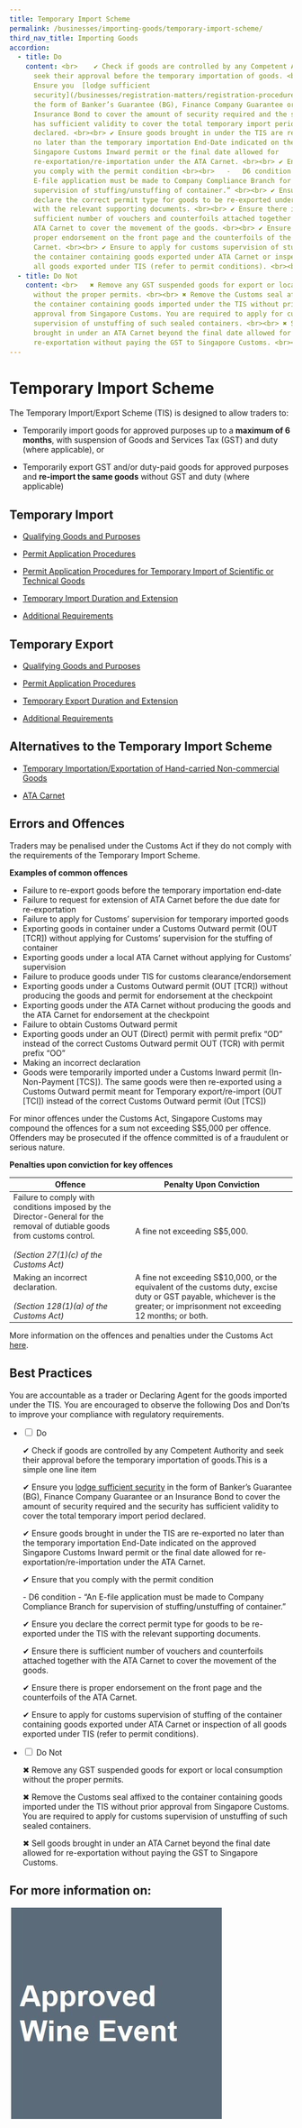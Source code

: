 ```yaml
---
title: Temporary Import Scheme
permalink: /businesses/importing-goods/temporary-import-scheme/
third_nav_title: Importing Goods
accordion:
  - title: Do
    content: <br>    ✔ Check if goods are controlled by any Competent Authority and
      seek their approval before the temporary importation of goods. <br><br>  ✔
      Ensure you  [lodge sufficient
      security](/businesses/registration-matters/registration-procedures/security-lodgement)  in
      the form of Banker’s Guarantee (BG), Finance Company Guarantee or an
      Insurance Bond to cover the amount of security required and the security
      has sufficient validity to cover the total temporary import period
      declared. <br><br> ✔ Ensure goods brought in under the TIS are re-exported
      no later than the temporary importation End-Date indicated on the approved
      Singapore Customs Inward permit or the final date allowed for
      re-exportation/re-importation under the ATA Carnet. <br><br> ✔ Ensure that
      you comply with the permit condition <br><br>   -   D6 condition - “An
      E-file application must be made to Company Compliance Branch for
      supervision of stuffing/unstuffing of container.” <br><br> ✔ Ensure you
      declare the correct permit type for goods to be re-exported under the TIS
      with the relevant supporting documents. <br><br> ✔ Ensure there is
      sufficient number of vouchers and counterfoils attached together with the
      ATA Carnet to cover the movement of the goods. <br><br> ✔ Ensure there is
      proper endorsement on the front page and the counterfoils of the ATA
      Carnet. <br><br> ✔ Ensure to apply for customs supervision of stuffing of
      the container containing goods exported under ATA Carnet or inspection of
      all goods exported under TIS (refer to permit conditions). <br><br>
  - title: Do Not
    content: <br>   ✖ Remove any GST suspended goods for export or local consumption
      without the proper permits. <br><br> ✖ Remove the Customs seal affixed to
      the container containing goods imported under the TIS without prior
      approval from Singapore Customs. You are required to apply for customs
      supervision of unstuffing of such sealed containers. <br><br> ✖ Sell goods
      brought in under an ATA Carnet beyond the final date allowed for
      re-exportation without paying the GST to Singapore Customs. <br><br>
---
```

# Temporary Import Scheme 
The Temporary Import/Export Scheme (TIS) is designed to allow traders to:

-   Temporarily import goods for approved purposes up to a **maximum of 6 months**, with suspension of Goods and Services Tax (GST) and duty (where applicable), or
    
-   Temporarily export GST and/or duty-paid goods for approved purposes and **re-import the same goods** without GST and duty (where applicable)
    

## Temporary Import 

-   [Qualifying Goods and Purposes](/businesses/importing-goods/temporary-import-scheme/qualifying-goods-and-purposes)
    
-   [Permit Application Procedures](/businesses/importing-goods/temporary-import-scheme/permit-application-procedures)
    
-   [Permit Application Procedures for Temporary Import of Scientific or Technical Goods](/businesses/importing-goods/temporary-import-scheme/temporary-import-of-scientific-technical-goods)
    
-   [Temporary Import Duration and Extension](/businesses/importing-goods/temporary-import-scheme/duration-and-extension)
    
-   [Additional Requirements](/businesses/importing-goods/temporary-import-scheme/additional-requirements-import)
    

## Temporary Export  

-   [Qualifying Goods and Purposes](/businesses/importing-goods/temporary-import-scheme/qualifying-gooods-purposes-export)
    
-   [Permit Application Procedures](/businesses/importing-goods/temporary-import-scheme/permit-application-procedure-export)
    
-   [Temporary Export Duration and Extension](/businesses/importing-goods/temporary-import-scheme/duration-and-extention-export)
    
-   [Additional Requirements](/businesses/importing-goods/temporary-import-scheme/additional-requirements-export)

## Alternatives to the Temporary Import Scheme 

-   [Temporary Importation/Exportation of Hand-carried Non-commercial Goods](/businesses/importing-goods/temporary-import-scheme/hand-carried-nc-goods)
    
-   [ATA Carnet](/businesses/importing-goods/temporary-import-scheme/ata-carnet)

## Errors and Offences

Traders may be penalised under the Customs Act if they do not comply with the requirements of the Temporary Import Scheme.

**Examples of common offences**

- Failure to re-export goods before the temporary importation end-date
-   Failure to request for extension of ATA Carnet before the due date for re-exportation
-   Failure to apply for Customs’ supervision for temporary imported goods
-   Exporting goods in container under a Customs Outward permit (OUT [TCR]) without applying for Customs’ supervision for the stuffing of container
-   Exporting goods under a local ATA Carnet without applying for Customs’ supervision
-   Failure to produce goods under TIS for customs clearance/endorsement
-   Exporting goods under a Customs Outward permit (OUT [TCR]) without producing the goods and permit for endorsement at the checkpoint
-   Exporting goods under the ATA Carnet without producing the goods and the ATA Carnet for endorsement at the checkpoint
-   Failure to obtain Customs Outward permit
-   Exporting goods under an OUT (Direct) permit with permit prefix “OD” instead of the correct Customs Outward permit OUT (TCR) with permit prefix “OO”
-   Making an incorrect declaration
-   Goods were temporarily imported under a Customs Inward permit (In-Non-Payment [TCS]). The same goods were then re-exported using a Customs Outward permit meant for Temporary export/re-import (OUT [TCI]) instead of the correct Customs Outward permit (Out [TCS])

For minor offences under the Customs Act, Singapore Customs may compound the offences for a sum not exceeding S$5,000 per offence. Offenders may be prosecuted if the offence committed is of a fraudulent or serious nature.

**Penalties upon conviction for key offences**

| Offence | Penalty Upon Conviction |
|---|---|
| Failure to comply with conditions imposed by the Director-General for the removal of dutiable goods from customs control. <br><br> _(Section 27(1)(c) of the Customs Act)_ | A fine not exceeding S$5,000. |
| Making an incorrect declaration. <br><br> _(Section 128(1)(a) of the Customs Act)_ | A fine not exceeding S$10,000, or the equivalent of the customs duty, excise duty or GST payable, whichever is the greater; or imprisonment not exceeding 12 months; or both.|

More information on the offences and penalties under the Customs Act [here](/individuals/going-through-customs/offences).

## Best Practices

You are accountable as a trader or Declaring Agent for the goods imported under the TIS. You are encouraged to observe the following Dos and Don’ts to improve your compliance with regulatory requirements.

 <ul class="jekyllcodex_accordion">
  <li>
    <input type="checkbox" id="accordion1">
    <label for="accordion1">Do</label>
    <div>
      <p>✔ Check if goods are controlled by any Competent Authority and seek their approval before the temporary importation of goods.This is a simple one line item</p>
			<p>✔  Ensure you <a href="https://www.customs.gov.sg/businesses/new-traders-and-registration-services/registration-services/security-lodgement">lodge sufficient security</a> in the form of Banker’s Guarantee (BG), Finance Company Guarantee or an Insurance Bond to cover the amount of security required and the security has sufficient validity to cover the total temporary import period declared.</p>
			<p>✔ Ensure goods brought in under the TIS are re-exported no later than the temporary importation End-Date indicated on the approved Singapore Customs Inward permit or the final date allowed for re-exportation/re-importation under the ATA Carnet.</p>
			<p>✔ Ensure that you comply with the permit condition</p>
			<p>- D6 condition - “An E-file application must be made to Company Compliance Branch for supervision of stuffing/unstuffing of container.”</p>
			<p>✔ Ensure you declare the correct permit type for goods to be re-exported under the TIS with the relevant supporting documents.</p>
			<p>✔ Ensure there is sufficient number of vouchers and counterfoils attached together with the ATA Carnet to cover the movement of the goods.</p>
			<p>✔ Ensure there is proper endorsement on the front page and the counterfoils of the ATA Carnet.</p>
			<p>✔ Ensure to apply for customs supervision of stuffing of the container containing goods exported under ATA Carnet or inspection of all goods exported under TIS (refer to permit conditions).</p>
    </div>
  </li> 
	  <li>
    <input type="checkbox" id="accordion2">
    <label for="accordion2">Do Not</label>
    <div>
      <p>✖ Remove any GST suspended goods for export or local consumption without the proper permits.</p>
			<p>✖ Remove the Customs seal affixed to the container containing goods imported under the TIS without prior approval from Singapore Customs. You are required to apply for customs supervision of unstuffing of such sealed containers.</p>
			<p>✖ Sell goods brought in under an ATA Carnet beyond the final date allowed for re-exportation without paying the GST to Singapore Customs.</p>
    </div>
  </li>
	</ul>
	
 
 
## For more information on: 
 
  [![](/images/importing-goods/tis.jpg)](/businesses/importing-goods/temporary-import-scheme-2/approved-wine-event)